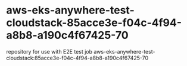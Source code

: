 # aws-eks-anywhere-test-cloudstack-85acce3e-f04c-4f94-a8b8-a190c4f67425-70
repository for use with E2E test job aws-eks-anywhere-test-cloudstack:85acce3e-f04c-4f94-a8b8-a190c4f67425-70
